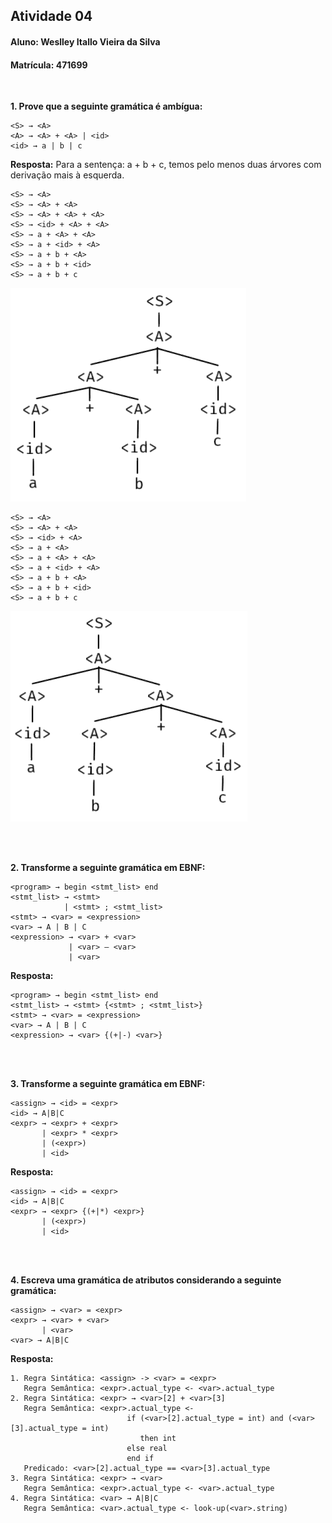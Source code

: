 ## Atividade 04
#### Aluno: Weslley Itallo Vieira da Silva
#### Matrícula: 471699

<br/>

__1. Prove que a seguinte gramática é ambígua:__
```
<S> → <A>
<A> → <A> + <A> | <id>
<id> → a | b | c
```
__Resposta:__ Para a sentença: a + b + c, temos pelo menos duas árvores com derivação mais à esquerda.
```
<S> → <A>
<S> → <A> + <A>
<S> → <A> + <A> + <A>
<S> → <id> + <A> + <A>
<S> → a + <A> + <A>
<S> → a + <id> + <A>
<S> → a + b + <A>
<S> → a + b + <id>
<S> → a + b + c
```
![Árvore de Análise Sintática - Primeira Derivação](https://github.com/WeslliVs/weslleyitallolip20212/blob/main/atividades/atividade04/Att04-Diag1.png?raw=true)
```
<S> → <A>
<S> → <A> + <A>
<S> → <id> + <A>
<S> → a + <A>
<S> → a + <A> + <A>
<S> → a + <id> + <A>
<S> → a + b + <A>
<S> → a + b + <id>
<S> → a + b + c
```
![Árvore de Análise Sintática - Segunda Derivação](https://github.com/WeslliVs/weslleyitallolip20212/blob/main/atividades/atividade04/Att04-Diag2.png?raw=true)

<br/>
<br/>

__2. Transforme a seguinte gramática em EBNF:__
```
<program> → begin <stmt_list> end 
<stmt_list> → <stmt>
            | <stmt> ; <stmt_list> 
<stmt> → <var> = <expression>
<var> → A | B | C 
<expression> → <var> + <var>
             | <var> – <var>
             | <var>
```
__Resposta:__
```
<program> → begin <stmt_list> end 
<stmt_list> → <stmt> {<stmt> ; <stmt_list>}
<stmt> → <var> = <expression>
<var> → A | B | C
<expression> → <var> {(+|-) <var>}
```

<br/>
<br/>

__3. Transforme a seguinte gramática em EBNF:__
```
<assign> → <id> = <expr> 
<id> → A|B|C
<expr> → <expr> + <expr>
       | <expr> * <expr>
       | (<expr>)
       | <id>
```
__Resposta:__
```
<assign> → <id> = <expr> 
<id> → A|B|C
<expr> → <expr> {(+|*) <expr>}
       | (<expr>)
       | <id>
```

<br/>
<br/>

__4. Escreva uma gramática de atributos considerando a seguinte gramática:__
```
<assign> → <var> = <expr> 
<expr> → <var> + <var>
       | <var>
<var> → A|B|C
```
__Resposta:__
```
1. Regra Sintática: <assign> -> <var> = <expr>
   Regra Semântica: <expr>.actual_type <- <var>.actual_type
2. Regra Sintática: <expr> → <var>[2] + <var>[3]
   Regra Semântica: <expr>.actual_type <- 
                          if (<var>[2].actual_type = int) and (<var>[3].actual_type = int)
                             then int
                          else real
                          end if
   Predicado: <var>[2].actual_type == <var>[3].actual_type
3. Regra Sintática: <expr> → <var>
   Regra Semântica: <expr>.actual_type <- <var>.actual_type
4. Regra Sintática: <var> → A|B|C
   Regra Semântica: <var>.actual_type <- look-up(<var>.string)
```
